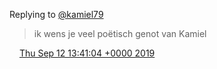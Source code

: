 Replying to [@kamiel79](https://twitter.com/kamiel79/status/1171588534127345664)

> ik wens je veel poëtisch genot van Kamiel

<img src="../../media/tweet.ico" width="12" /> [Thu Sep 12 13:41:04 +0000 2019](https://twitter.com/DromerDenker/status/1172143090532069376)